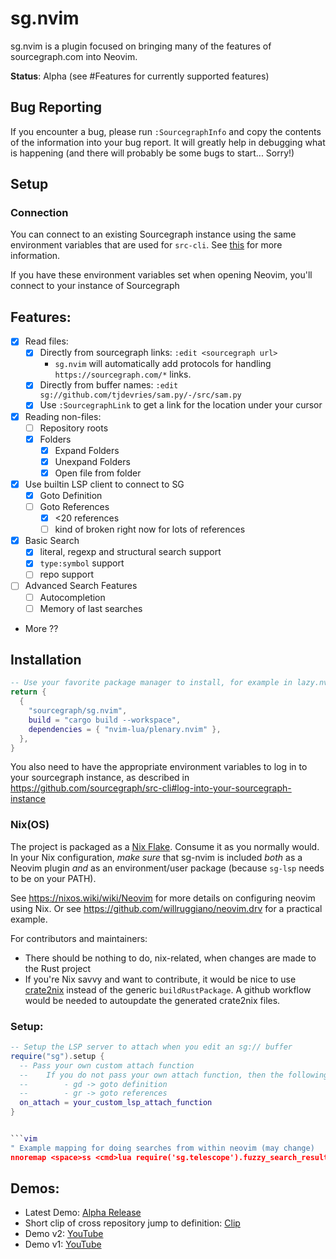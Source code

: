 # sg.nvim

sg.nvim is a plugin focused on bringing many of the features of sourcegraph.com into Neovim.

**Status**: Alpha (see #Features for currently supported features)

## Bug Reporting

If you encounter a bug, please run `:SourcegraphInfo` and copy the contents of the information into your bug report.
It will greatly help in debugging what is happening (and there will probably be some bugs to start... Sorry!)

## Setup

### Connection

You can connect to an existing Sourcegraph instance using the same environment variables
that are used for `src-cli`. See [this](https://github.com/sourcegraph/src-cli#log-into-your-sourcegraph-instance) for more information.

If you have these environment variables set when opening Neovim, you'll connect to your
instance of Sourcegraph

## Features:

- [x] Read files:
  - [x] Directly from sourcegraph links: `:edit <sourcegraph url>`
    - `sg.nvim` will automatically add protocols for handling `https://sourcegraph.com/*` links.
  - [x] Directly from buffer names: `:edit sg://github.com/tjdevries/sam.py/-/src/sam.py`
  - [x] Use `:SourcegraphLink` to get a link for the location under your cursor
- [x] Reading non-files:
  - [ ] Repository roots
  - [x] Folders
    - [x] Expand Folders
    - [x] Unexpand Folders
    - [x] Open file from folder
- [x] Use builtin LSP client to connect to SG
  - [x] Goto Definition
  - [ ] Goto References
    - [x] <20 references
    - [ ] kind of broken right now for lots of references
- [x] Basic Search
  - [x] literal, regexp and structural search support
  - [x] `type:symbol` support
  - [ ] repo support
- [ ] Advanced Search Features
  - [ ] Autocompletion
  - [ ] Memory of last searches
- More ??

## Installation

```lua
-- Use your favorite package manager to install, for example in lazy.nvim
return {
  {
    "sourcegraph/sg.nvim",
    build = "cargo build --workspace",
    dependencies = { "nvim-lua/plenary.nvim" },
  },
}
```

You also need to have the appropriate environment variables to log in to your sourcegraph instance, as described in https://github.com/sourcegraph/src-cli#log-into-your-sourcegraph-instance

### Nix(OS)

The project is packaged as a [Nix Flake][nix-flakes]. Consume it as you normally would. In your Nix configuration,
*make sure* that sg-nvim is included *both* as a Neovim plugin *and* as an environment/user package
(because `sg-lsp` needs to be on your PATH).

See https://nixos.wiki/wiki/Neovim for more details on configuring neovim using Nix.
Or see https://github.com/willruggiano/neovim.drv for a practical example.

For contributors and maintainers:

- There should be nothing to do, nix-related, when changes are made to the Rust project
- If you're Nix savvy and want to contribute, it would be nice to use [crate2nix] instead
  of the generic `buildRustPackage`. A github workflow would be needed to autoupdate the
  generated crate2nix files.

### Setup:

```lua
-- Setup the LSP server to attach when you edit an sg:// buffer
require("sg").setup {
  -- Pass your own custom attach function
  --    If you do not pass your own attach function, then the following maps are provide:
  --        - gd -> goto definition
  --        - gr -> goto references
  on_attach = your_custom_lsp_attach_function
}


```vim
" Example mapping for doing searches from within neovim (may change)
nnoremap <space>ss <cmd>lua require('sg.telescope').fuzzy_search_results()<CR>
```

## Demos:

- Latest Demo: [Alpha Release](https://youtu.be/j5sfHG3z3ao)
- Short clip of cross repository jump to definition: [Clip](https://clips.twitch.tv/AmazonianSullenSwordBloodTrail-l8H5WKEd8sNpEdIT)
- Demo v2: [YouTube](https://www.youtube.com/watch?v=RCyBnAx-4Q4)
- Demo v1: [YouTube](https://youtu.be/iCdsD6MiLQs)

[nix-flakes]: https://nixos.wiki/wiki/Flakes
[crate2nix]: https://github.com/kolloch/crate2nix
